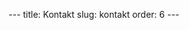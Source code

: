 <head>
  <!-- Google tag (gtag.js) -->
<script async src="https://www.googletagmanager.com/gtag/js?id=G-EBF6K6EEWH"></script>
<script>
  window.dataLayer = window.dataLayer || [];
  function gtag(){dataLayer.push(arguments);}
  gtag('js', new Date());

  gtag('config', 'G-EBF6K6EEWH');
</script>
</head>
---
title: Kontakt
slug: kontakt
order: 6
---
